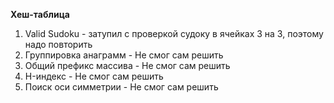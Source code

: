 **Хеш-таблица**
1. Valid Sudoku - затупил с проверкой судоку в ячейках 3 на 3, поэтому надо повторить
2. Группировка анаграмм - Не смог сам решить
3. Общий префикс массива - Не смог сам решить
4. H-индекс - Не смог сам решить
5. Поиск оси симметрии - Не смог сам решить